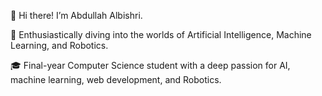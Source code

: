 👋 Hi there! I’m Abdullah Albishri.

🚀 Enthusiastically diving into the worlds of Artificial Intelligence, Machine Learning, and Robotics.

🎓 Final-year Computer Science student with a deep passion for AI, machine learning, web development, and Robotics.

<!---
AlbishriAbdullah/AlbishriAbdullah is a ✨ special ✨ repository because its `README.md` (this file) appears on your GitHub profile.
You can click the Preview link to take a look at your changes.
--->
